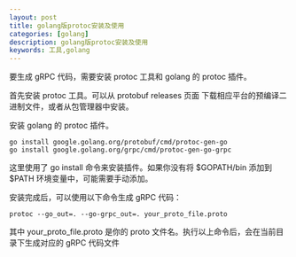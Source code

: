 ```yaml
---
layout: post
title: golang版protoc安装及使用
categories: [golang]
description: golang版protoc安装及使用
keywords: 工具,golang
---
```



要生成 gRPC 代码，需要安装 protoc 工具和 golang 的 protoc 插件。

首先安装 protoc 工具。可以从 protobuf releases 页面 下载相应平台的预编译二进制文件，或者从包管理器中安装。

安装 golang 的 protoc 插件。


```
go install google.golang.org/protobuf/cmd/protoc-gen-go
go install google.golang.org/grpc/cmd/protoc-gen-go-grpc
```

这里使用了 go install 命令来安装插件。如果你没有将 $GOPATH/bin 添加到 $PATH 环境变量中，可能需要手动添加。

安装完成后，可以使用以下命令生成 gRPC 代码：

```
protoc --go_out=. --go-grpc_out=. your_proto_file.proto
```

其中 your_proto_file.proto 是你的 proto 文件名。执行以上命令后，会在当前目录下生成对应的 gRPC 代码文件